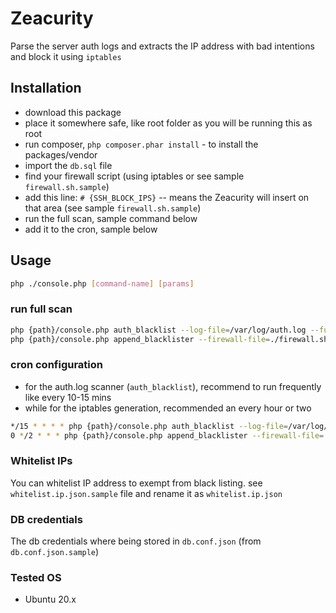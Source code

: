 # Zeacurity
Parse the server auth logs and extracts the IP address with bad intentions and block it using `iptables`

## Installation
- download this package
- place it somewhere safe, like root folder as you will be running this as root
- run composer, `php composer.phar install` - to install the packages/vendor
- import the `db.sql` file
- find your firewall script (using iptables or see sample `firewall.sh.sample`)
- add this line: `# {SSH_BLOCK_IPS}` -- means the Zeacurity will insert on that area (see sample `firewall.sh.sample`)
- run the full scan, sample command below
- add it to the cron, sample below

## Usage
```bash
php ./console.php [command-name] [params]
```

### run full scan
```bash
php {path}/console.php auth_blacklist --log-file=/var/log/auth.log --full-scan=y
php {path}/console.php append_blacklister --firewall-file=./firewall.sh
```

### cron configuration
- for the auth.log scanner (`auth_blacklist`), recommend to run frequently like every 10-15 mins
- while for the iptables generation, recommended an every hour or two

```bash
*/15 * * * * php {path}/console.php auth_blacklist --log-file=/var/log/auth.log --lines=1500 > /dev/null 2>&1
0 */2 * * * php {path}/console.php append_blacklister --firewall-file=./firewall.sh > /dev/null 2>&1
```

### Whitelist IPs
You can whitelist IP address to exempt from black listing. see `whitelist.ip.json.sample` file and rename it as `whitelist.ip.json`

### DB credentials
The db credentials where being stored in `db.conf.json` (from `db.conf.json.sample`)

### Tested OS
- Ubuntu 20.x